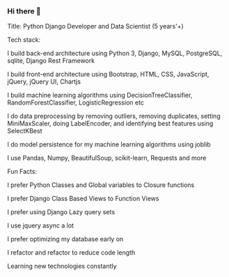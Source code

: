 ### Hi there 👋

Title:
Python Django Developer and Data Scientist (5 years'+)

Tech stack:

I build back-end architecture using Python 3, Django, MySQL, PostgreSQL, sqlite, Django Rest Framework

I build front-end architecture using Bootstrap, HTML, CSS, JavaScript, jQuery, jQuery UI, Chartjs

I build machine learning algorithms using DecisionTreeClassifier, RandomForestClassifier, LogisticRegression etc

I do data preprocessing by removing outliers, removing duplicates, setting MiniMaxScaler, doing LabelEncoder, and identifying best features using SelectKBest

I do model persistence for my machine learning algorithms using joblib 

I use Pandas, Numpy, BeautifulSoup, scikit-learn, Requests and more


Fun Facts:

I prefer Python Classes and Global variables to Closure functions

I prefer Django Class Based Views to Function Views

I prefer using Django Lazy query sets

I use jquery async a lot

I prefer optimizing my database early on

I refactor and refactor to reduce code length

Learning new technologies constantly
